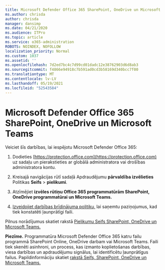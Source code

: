 ```yaml
---
title: Microsoft Defender Office 365 SharePoint, OneDrive un Microsoft Teams
ms.author: chrisda
author: chrisda
manager: dansimp
ms.date: 04/21/2020
ms.audience: ITPro
ms.topic: article
ms.service: o365-administration
ROBOTS: NOINDEX, NOFOLLOW
localization_priority: Normal
ms.custom: 1037
ms.assetid: ''
ms.openlocfilehash: 7d2ed7bc4c7d99cd01dadc12e38762903d6d8ab3
ms.sourcegitcommit: f4866e94918c7b591ad0cd3b58169d340bcc7f00
ms.translationtype: MT
ms.contentlocale: lv-LV
ms.lasthandoff: 05/19/2021
ms.locfileid: "52543584"
---
```

# <a name="microsoft-defender-for-office-365-for-sharepoint-onedrive-and-microsoft-teams"></a>Microsoft Defender Office 365 SharePoint, OneDrive un Microsoft Teams

Veiciet šīs darbības, lai iespējotu Microsoft Defender Office 365:

1. Dodieties [https://protection.office.com](https://protection.office.com) uz sadaļu un pierakstieties ar globālā administratora vai drošības administratora kontu.

2. Kreisajā navigācijas rūtī sadaļā Apdraudējumu **pārvaldība izvēlieties** Politikas **Seifs** \> **pielikumi**.

3. Atzīmējiet **izvēles rūtiņu Office 365 programmatūrām SharePoint, OneDrive programmatūrai un Microsoft Teams.**

4. [Izveidojiet darbības brīdinājuma politiku,](/microsoft-365/compliance/create-activity-alerts) lai saņemtu paziņojumus, kad tiek konstatēti ļaunprātīgi faili.

Pilnus norādījumus skatiet rakstā [Pielikumu Seifs SharePoint, OneDrive un Microsoft Teams.](/microsoft-365/security/office-365-security/turn-on-atp-for-spo-odb-and-teams)

**Piezīme.** Programmatūra Microsoft Defender Office 365 katru failu programmā SharePoint Online, OneDrive darbam vai Microsoft Teams. Faili tiek skenēti asinhroni, un process, kas izmanto koplietošanas darbības, viesa darbības un apdraudējumu signālus, lai identificētu ļaunprātīgus failus. Papildinformāciju skatiet [rakstā Seifs, SharePoint, OneDrive un Microsoft Teams.](/microsoft-365/security/office-365-security/atp-for-spo-odb-and-teams)
